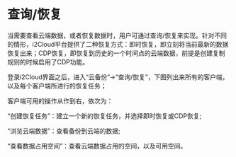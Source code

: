 # 查询/恢复

当需要查看云端数据，或者恢复数据时，用户可通过查询/恢复来实现。针对不同的情形，i2Cloud平台提供了二种恢复方式：即时恢复，即立刻将当前最新的数据恢复出来；CDP恢复，即恢复到历史的一个时间点的云端数据，前提是创建复制规则的时候启用了CDP功能。

登录i2Cloud界面之后，进入“云备份”-&gt;“查询/恢复”，下图列出来所有的客户端，以及每个客户端所进行的恢复任务；

客户端可用的操作从作到右，依次为：

“创建恢复任务”：建立一个新的恢复任务，并选择即时恢复或CDP恢复;

“浏览云端数据”：查看备份到云端的数据;

“查看数据占用空间”：查看云端数据占用的空间，以及可用空间。